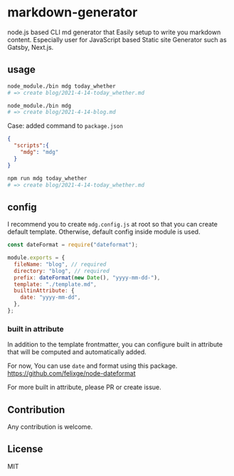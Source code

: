 # markdown-generator

node.js based CLI md generator that Easily setup to write you markdown content.
Especially user for JavaScript based Static site Generator such as Gatsby, Next.js.

## usage

```sh
node_module./bin mdg today_whether
# => create blog/2021-4-14-today_whether.md

node_module./bin mdg
# => create blog/2021-4-14-blog.md
```

Case: added command to `package.json`

```json:package.json
{
  "scripts":{
    "mdg": "mdg"
  }
}
```

```sh
npm run mdg today_whether
# => create blog/2021-4-14-today_whether.md
```

## config

I recommend you to create `mdg.config.js` at root so that you can create default template. Otherwise, default config inside module is used.

```js:mdg.config.js
const dateFormat = require("dateformat");

module.exports = {
  fileName: "blog", // required
  directory: "blog", // required
  prefix: dateFormat(new Date(), "yyyy-mm-dd-"),
  template: "./template.md",
  builtinAttribute: {
    date: "yyyy-mm-dd",
  },
};
```

### built in attribute

In addition to the template frontmatter, you can configure built in attribute that will be computed and automatically added.

For now, You can use `date` and format using this package. https://github.com/felixge/node-dateformat

For more built in attribute, please PR or create issue.

## Contribution

Any contribution is welcome.

## License

MIT
